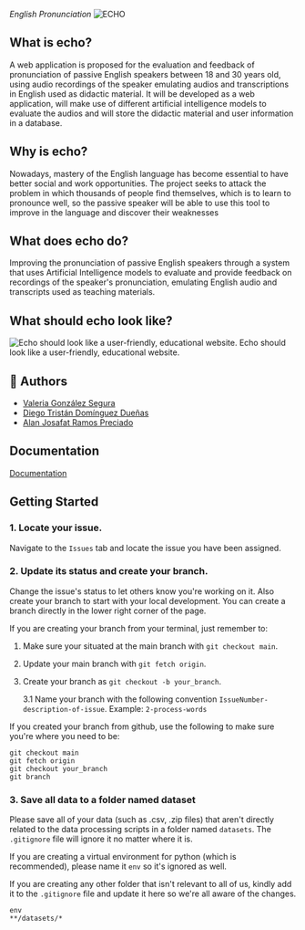 <em> English Pronunciation </em>
![ECHO](https://github.com/user-attachments/assets/2e313394-b87c-4e16-99ba-69796744d9ef)

## What is echo?

A web application is proposed for the evaluation and feedback of pronunciation of passive English speakers between 18 and 30 years old, using audio recordings of the speaker emulating audios and transcriptions in English used as didactic material. It will be developed as a web application, will make use of different artificial intelligence models to evaluate the audios and will store the didactic material and user information in a database.

## Why is echo?
Nowadays, mastery of the English language has become essential to have better social and work opportunities. The project seeks to attack the problem in which thousands of people find themselves, which is to learn to pronounce well, so the passive speaker will be able to use this tool to improve in the language and discover their weaknesses 

## What does echo do?
Improving the pronunciation of passive English speakers through a system that uses Artificial Intelligence models to evaluate and provide feedback on recordings of the speaker's pronunciation, emulating English audio and transcripts used as teaching materials.

## What should echo look like?
![Echo should look like a user-friendly, educational website.](https://github.com/user-attachments/assets/23378af0-6fea-4503-9528-888496f9d2ed)
Echo should look like a user-friendly, educational website.

## 👥 Authors

- [Valeria González Segura](https://github.com/valeria-gonzalez)
- [Diego Tristán Domínguez Dueñas](https://github.com/DiegoDominguez25)
- [Alan Josafat Ramos Preciado](https://github.com/Alan-codigo)

## Documentation

[Documentation]((https://docs.google.com/document/d/1B9YQfvb7I7E13JZI4Byv3aVxBOVHXdGzn8iEgpIhnzM/edit?tab=t.0#heading=h.zajcq29ck796))


## Getting Started

### 1. Locate your issue.
Navigate to the `Issues` tab and locate the issue you have been assigned.

### 2. Update its status and create your branch.
Change the issue's status to let others know you're working on it. Also create your branch to start with your local development. You can create a branch directly in the lower right corner of the page. 

If you are creating your branch from your terminal, just remember to:

1. Make sure your situated at the main branch with `git checkout main`.
2. Update your main branch with `git fetch origin`.
3. Create your branch as `git checkout -b your_branch`.

   3.1 Name your branch with the following convention `IssueNumber-description-of-issue`. Example: `2-process-words`

If you created your branch from github, use the following to make sure you're where you need to be:

```
git checkout main
git fetch origin
git checkout your_branch
git branch
```

###  3. Save all data to a folder named dataset
Please save all of your data (such as .csv, .zip files) that aren't directly related to the data processing scripts in a folder named `datasets`. The `.gitignore` file will ignore it no matter where it is.

If you are creating a virtual environment for python (which is recommended), please name it `env` so it's ignored as well.

If you are creating any other folder that isn't relevant to all of us, kindly add it to the `.gitignore` file and update it here so we're all aware of the changes.

```
env
**/datasets/*
```
